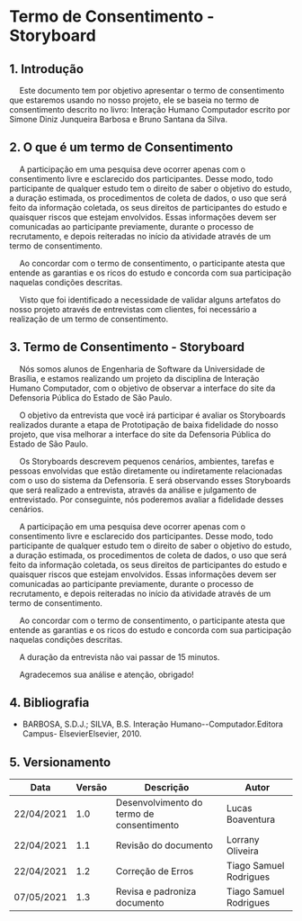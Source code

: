 # Termo de Consentimento - Storyboard

## 1. Introdução

<p> &emsp; Este documento tem por objetivo apresentar o termo de consentimento que estaremos usando no nosso projeto, ele se baseia no termo de consentimento descrito no livro: Interação Humano Computador escrito por Simone Diniz Junqueira Barbosa e Bruno Santana da Silva.</p>

## 2. O que é um termo de Consentimento

<p> &emsp; A participação em uma pesquisa deve ocorrer apenas com o consentimento livre e esclarecido dos participantes. Desse modo, todo participante de qualquer estudo tem o direito de saber o objetivo do estudo, a duração estimada, os procedimentos de coleta de dados, o uso que será feito da informação coletada, os seus direitos de participantes do estudo e quaisquer riscos que estejam envolvidos. Essas informações devem ser comunicadas ao participante previamente, durante o processo de recrutamento, e depois reiteradas no início da atividade através de um termo de consentimento.</p>

<p>&emsp; Ao concordar com o termo de consentimento, o participante atesta que entende as garantias e os ricos do estudo e concorda com sua participação naquelas condições descritas.</p>

<p>&emsp; Visto que foi identificado a necessidade de validar alguns artefatos do nosso projeto através de entrevistas com clientes, foi necessário a realização de um termo de consentimento.</p>

## 3. Termo de Consentimento - Storyboard

<p>&emsp; Nós somos alunos de Engenharia de Software da Universidade de Brasília, e estamos realizando um projeto da disciplina de Interação Humano Computador, com o objetivo de observar a interface do site da Defensoria Pública do Estado de São Paulo.</p>

<p>&emsp; O objetivo da entrevista que você irá participar é avaliar os Storyboards realizados durante a etapa de Prototipação de baixa fidelidade do nosso projeto, que visa melhorar a interface do site da Defensoria Pública do Estado de São Paulo.</p>

<p>&emsp; Os Storyboards descrevem pequenos cenários, ambientes, tarefas e pessoas envolvidas que estão diretamente ou indiretamente relacionadas com o uso do sistema da Defensoria. E será observando esses Storyboards que será realizado a entrevista, através da análise e julgamento de entrevistado. Por conseguinte, nós poderemos avaliar a fidelidade desses cenários.</p>

<p> &emsp; A participação em uma pesquisa deve ocorrer apenas com o consentimento livre e esclarecido dos participantes. Desse modo, todo participante de qualquer estudo tem o direito de saber o objetivo do estudo, a duração estimada, os procedimentos de coleta de dados, o uso que será feito da informação coletada, os seus direitos de participantes do estudo e quaisquer riscos que estejam envolvidos. Essas informações devem ser comunicadas ao participante previamente, durante o processo de recrutamento, e depois reiteradas no início da atividade através de um termo de consentimento.</p>

<p>&emsp; Ao concordar com o termo de consentimento, o participante atesta que entende as garantias e os ricos do estudo e concorda com sua participação naquelas condições descritas.</p>

<p>&emsp; A duração da entrevista não vai passar de 15 minutos.</p>

<p>&emsp; Agradecemos sua análise e atenção, obrigado!</p>

## 4. Bibliografia

- BARBOSA, S.D.J.; SILVA, B.S. Interação Humano--Computador.Editora Campus- ElsevierElsevier, 2010.

## 5. Versionamento

| Data       | Versão | Descrição                                 | Autor            |
| ---------- | ------ | ----------------------------------------- | ---------------- |
| 22/04/2021 | 1.0    | Desenvolvimento do termo de consentimento | Lucas Boaventura |
| 22/04/2021 | 1.1    | Revisão do documento | Lorrany Oliveira |
| 22/04/2021 | 1.2    | Correção de Erros | Tiago Samuel Rodrigues |
| 07/05/2021 |  1.3  | Revisa e padroniza documento | Tiago Samuel Rodrigues |


